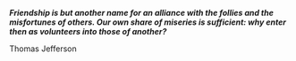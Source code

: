 _**Friendship is but another name for an alliance with the follies and the misfortunes of others. Our own share of miseries is sufficient: why enter then as volunteers into those of another?**_

Thomas Jefferson